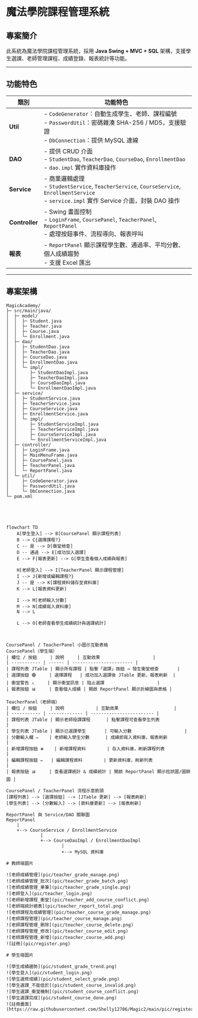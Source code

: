 # 魔法學院課程管理系統

## 專案簡介
此系統為魔法學院課程管理系統，採用 **Java Swing + MVC + SQL** 架構，支援學生選課、老師管理課程、成績登錄、報表統計等功能。  

---

## 功能特色

| 類別 | 功能特色 |
|------|----------|
| **Util** | - `CodeGenerator`：自動生成學生、老師、課程編號 <br> - `PasswordUtil`：密碼雜湊 SHA-256 / MD5，支援驗證 <br> - `DbConnection`：提供 MySQL 連線 |
| **DAO** | - 提供 CRUD 介面 <br> - `StudentDao`, `TeacherDao`, `CourseDao`, `EnrollmentDao` <br> - `dao.impl` 實作資料庫操作 |
| **Service** | - 商業邏輯處理 <br> - `StudentService`, `TeacherService`, `CourseService`, `EnrollmentService` <br> - `service.impl` 實作 Service 介面，封裝 DAO 操作 |
| **Controller** | - Swing 畫面控制 <br> - `LoginFrame`, `CoursePanel`, `TeacherPanel`, `ReportPanel` <br> - 處理按鈕事件、流程導向、報表呼叫 |
| **報表** | - `ReportPanel` 顯示課程學生數、通過率、平均分數、個人成績趨勢 <br> - 支援 Excel 匯出 |

---

## 專案架構

```text
MagicAcademy/
├─ src/main/java/
│  ├─ model/
│  │  ├─ Student.java
│  │  ├─ Teacher.java
│  │  ├─ Course.java
│  │  └─ Enrollment.java
│  ├─ dao/
│  │  ├─ StudentDao.java
│  │  ├─ TeacherDao.java
│  │  ├─ CourseDao.java
│  │  ├─ EnrollmentDao.java
│  │  └─ impl/
│  │     ├─ StudentDaoImpl.java
│  │     ├─ TeacherDaoImpl.java
│  │     ├─ CourseDaoImpl.java
│  │     └─ EnrollmentDaoImpl.java
│  ├─ service/
│  │  ├─ StudentService.java
│  │  ├─ TeacherService.java
│  │  ├─ CourseService.java
│  │  ├─ EnrollmentService.java
│  │  └─ impl/
│  │     ├─ StudentServiceImpl.java
│  │     ├─ TeacherServiceImpl.java
│  │     ├─ CourseServiceImpl.java
│  │     └─ EnrollmentServiceImpl.java
│  ├─ controller/
│  │  ├─ LoginFrame.java
│  │  ├─ MainMenuFrame.java
│  │  ├─ CoursePanel.java
│  │  ├─ TeacherPanel.java
│  │  └─ ReportPanel.java
│  └─ util/
│     ├─ CodeGenerator.java
│     ├─ PasswordUtil.java
│     └─ DbConnection.java
└─ pom.xml





flowchart TD
    A[學生登入] --> B[CoursePanel 顯示課程列表]
    B --> C{選擇課程?}
    C -- 是 --> D[衝堂檢查]
    D -- 通過 --> E[成功加入選課]
    E --> F[報表更新] --> G[學生查看個人成績與報表]

    H[老師登入] --> I[TeacherPanel 顯示課程管理]
    I --> J{新增或編輯課程?}
    J -- 是 --> K[課程資料儲存至資料庫]
    K --> L[報表資料更新]

    I --> M[老師輸入分數]
    M --> N[成績寫入資料庫]
    N --> L

    L --> O[老師查看學生成績統計與選課統計]



CoursePanel / TeacherPanel 小圖示互動表格
CoursePanel（學生端）
| 欄位 / 按鈕     | 說明     | 互動效果                    |
| ----------- | ------ | ----------------------- |
| 課程列表 JTable | 顯示所有課程 | 點擊「選課」按鈕 → 發生衝堂檢查       |
| 選課按鈕 🟢     | 選擇課程   | 成功加入選課後 JTable 更新，報表刷新  |
| 衝堂警告 ⚠️     | 顯示衝堂訊息 | 阻止選課                    |
| 報表按鈕 📊     | 查看個人成績 | 開啟 ReportPanel 顯示折線圖與表格 |

TeacherPanel（老師端）
| 欄位 / 按鈕     | 說明            | 互動效果                     |
| ----------- | ------------- | ------------------------ |
| 課程列表 JTable | 顯示老師授課課程      | 點擊課程可查看學生列表              |
| 學生列表 JTable | 顯示已選課學生       | 可輸入分數                    |
| 分數輸入欄 ✏️    | 老師輸入學生分數      | 成績即寫入資料庫，報表刷新            |
| 新增課程按鈕 ➕    | 新增課程資料        | 存入資料庫，刷新課程列表             |
| 編輯課程按鈕 ✏️   | 編輯課程資料        | 更新資料庫，刷新列表               |
| 報表按鈕 📊     | 查看選課統計 & 成績統計 | 開啟 ReportPanel 顯示柱狀圖/圓餅圖 |

CoursePanel / TeacherPanel 流程示意箭頭
[課程列表] --> [選課按鈕] --> [JTable 更新] --> [報表刷新]
[學生列表] --> [分數輸入] --> [資料庫更新] --> [報表刷新]

ReportPanel 與 Service/DAO 關聯圖
ReportPanel
    |
    +--> CourseService / EnrollmentService
             |
             +--> CourseDaoImpl / EnrollmentDaoImpl
                     |
                     +--> MySQL 資料庫

# 教師端圖片

![老師成績管理](pic/teacher_grade_manage.png)
![老師成績管理_批次](pic/teacher_grade_batch.png)
![老師成績管理_單筆](pic/teacher_grade_single.png)
![老師登入](pic/teacher_login.png)
![老師新增課程_衝堂](pic/teacher_add_course_conflict.png)
![老師端統計總表](pic/teacher_report_total.png)
![老師課程及成績管理](pic/teacher_course_grade_manage.png)
![老師課程管理](pic/teacher_course_manage.png)
![老師課程管理_刪除](pic/teacher_course_delete.png)
![老師課程管理_修改](pic/teacher_course_edit.png)
![老師課程管理_新增](pic/teacher_course_add.png)
![註冊](pic/register.png)

# 學生端圖片

![學生成績趨勢](pic/student_grade_trend.png)
![學生登入](pic/student_login.png)
![學生選修成績](pic/student_select_grade.png)
![學生選課_不能低於](pic/student_course_invalid.png)
![學生選課_衝堂機制](pic/student_course_conflict.png)
![學生選課完成](pic/student_course_done.png)
![註冊畫面](https://raw.githubusercontent.com/Shelly12706/Magic2/main/pic/register.png)









